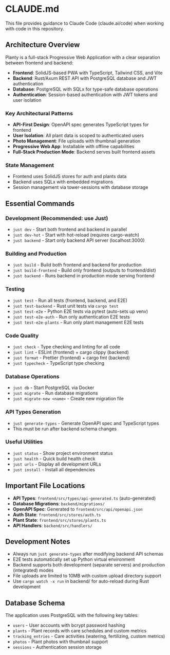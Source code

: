# CLAUDE.md

This file provides guidance to Claude Code (claude.ai/code) when working with code in this repository.

## Architecture Overview

Planty is a full-stack Progressive Web Application with a clear separation between frontend and backend:

- **Frontend**: SolidJS-based PWA with TypeScript, Tailwind CSS, and Vite
- **Backend**: Rust/Axum REST API with PostgreSQL database and JWT authentication
- **Database**: PostgreSQL with SQLx for type-safe database operations
- **Authentication**: Session-based authentication with JWT tokens and user isolation

### Key Architectural Patterns

- **API-First Design**: OpenAPI spec generates TypeScript types for frontend
- **User Isolation**: All plant data is scoped to authenticated users
- **Photo Management**: File uploads with thumbnail generation
- **Progressive Web App**: Installable with offline capabilities
- **Full-Stack Production Mode**: Backend serves built frontend assets

### State Management
- Frontend uses SolidJS stores for auth and plants data
- Backend uses SQLx with embedded migrations
- Session management via tower-sessions with database storage

## Essential Commands

### Development (Recommended: use Just)
- `just dev` - Start both frontend and backend in parallel
- `just dev-hot` - Start with hot-reload (requires cargo-watch)
- `just backend` - Start only backend API server (localhost:3000)

### Building and Production
- `just build` - Build both frontend and backend for production
- `just build-frontend` - Build only frontend (outputs to frontend/dist)
- `just backend` - Runs backend in production mode serving frontend

### Testing
- `just test` - Run all tests (frontend, backend, and E2E)
- `just test-backend` - Rust unit tests via `cargo test`
- `just test-e2e` - Python E2E tests via pytest (auto-sets up venv)
- `just test-e2e-auth` - Run only authentication E2E tests
- `just test-e2e-plants` - Run only plant management E2E tests

### Code Quality
- `just check` - Type checking and linting for all code
- `just lint` - ESLint (frontend) + cargo clippy (backend)
- `just format` - Prettier (frontend) + cargo fmt (backend)
- `just typecheck` - TypeScript type checking

### Database Operations
- `just db` - Start PostgreSQL via Docker
- `just migrate` - Run database migrations
- `just migrate-new <name>` - Create new migration file

### API Types Generation
- `just generate-types` - Generate OpenAPI spec and TypeScript types
- This must be run after backend schema changes

### Useful Utilities
- `just status` - Show project environment status
- `just health` - Quick build health check
- `just urls` - Display all development URLs
- `just install` - Install all dependencies

## Important File Locations

- **API Types**: `frontend/src/types/api-generated.ts` (auto-generated)
- **Database Migrations**: `backend/migrations/`
- **OpenAPI Spec**: Generated to `frontend/src/api/openapi.json`
- **Auth State**: `frontend/src/stores/auth.ts`
- **Plant State**: `frontend/src/stores/plants.ts`
- **API Handlers**: `backend/src/handlers/`

## Development Notes

- Always run `just generate-types` after modifying backend API schemas
- E2E tests automatically set up Python virtual environment
- Backend supports both development (separate servers) and production (integrated) modes
- File uploads are limited to 10MB with custom upload directory support
- Use `cargo watch -x run` in backend/ for auto-reload during Rust development

## Database Schema

The application uses PostgreSQL with the following key tables:
- `users` - User accounts with bcrypt password hashing
- `plants` - Plant records with care schedules and custom metrics
- `tracking_entries` - Care activities (watering, fertilizing, custom metrics)
- `photos` - Plant photos with thumbnail support
- `sessions` - Authentication session storage